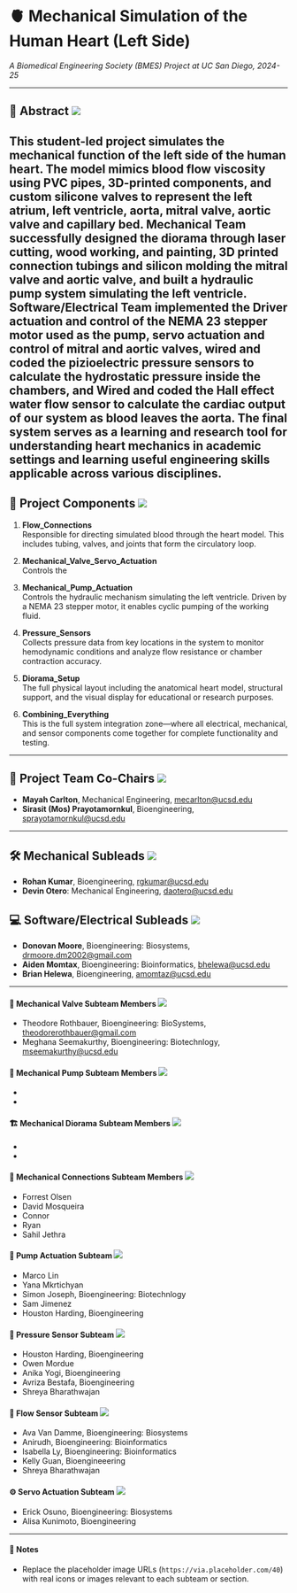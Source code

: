 # 🫀 Mechanical Simulation of the Human Heart (Left Side)
*A Biomedical Engineering Society (BMES) Project at UC San Diego, 2024-25*

---

## 📄 Abstract ![](https://via.placeholder.com/40)

This student-led project simulates the mechanical function of the **left side of the human heart**. The model mimics blood flow viscosity using **PVC pipes**, **3D-printed components**, and **custom silicone valves** to represent the left atrium, left ventricle, aorta, mitral valve, aortic valve and capillary bed. **Mechanical Team** successfully designed the diorama through **laser cutting**, **wood working**, and **painting**, 3D printed **connection tubings** and **silicon molding** the **mitral valve** and **aortic valve**, and built a **hydraulic pump system** simulating the left ventricle. **Software/Electrical Team** implemented the Driver actuation and control of the **NEMA 23 stepper motor** used as the pump, servo actuation and control of **mitral and aortic valves**, wired and coded the **pizioelectric pressure sensors** to calculate the hydrostatic pressure inside the chambers, and Wired and coded the **Hall effect water flow sensor** to calculate the cardiac output of our system as blood leaves the aorta. The final system serves as a **learning and research tool** for understanding heart mechanics in academic settings and learning useful engineering skills applicable across various disciplines.
---

## 🧩 Project Components ![](https://via.placeholder.com/40)

1. **Flow_Connections**  
   Responsible for directing simulated blood through the heart model. This includes tubing, valves, and joints that form the circulatory loop.

2.  **Mechanical_Valve_Servo_Actuation**  
   Controls the 

3. **Mechanical_Pump_Actuation**  
   Controls the hydraulic mechanism simulating the left ventricle. Driven by a NEMA 23 stepper motor, it enables cyclic pumping of the working fluid.

4. **Pressure_Sensors**  
   Collects pressure data from key locations in the system to monitor hemodynamic conditions and analyze flow resistance or chamber contraction accuracy.

5. **Diorama_Setup**  
   The full physical layout including the anatomical heart model, structural support, and the visual display for educational or research purposes.

6. **Combining_Everything**  
   This is the full system integration zone—where all electrical, mechanical, and sensor components come together for complete functionality and testing.
   
---

## 👥 Project Team Co-Chairs ![](https://via.placeholder.com/40)
- **Mayah Carlton**, Mechanical Engineering, mecarlton@ucsd.edu
- **Sirasit (Mos) Prayotamornkul**, Bioengineering, sprayotamornkul@ucsd.edu

---

## 🛠 Mechanical Subleads ![](https://via.placeholder.com/40)
- **Rohan Kumar**, Bioengineering, rgkumar@ucsd.edu
- **Devin Otero**: Mechanical Engineering, daotero@ucsd.edu

## 💻 Software/Electrical Subleads ![](https://via.placeholder.com/40)
- **Donovan Moore**, Bioengineering: Biosystems, drmoore.dm2002@gmail.com
- **Aiden Momtax**, Bioengineering: Bioinformatics, bhelewa@ucsd.edu 
- **Brian Helewa**, Bioengineering, amomtaz@ucsd.edu

---

#### 🧪 Mechanical Valve Subteam Members ![](https://via.placeholder.com/40)
- Theodore Rothbauer, Bioengineering: BioSystems, theodorerothbauer@gmail.com
- Meghana Seemakurthy, Bioengineering: Biotechnlogy, mseemakurthy@ucsd.edu

#### 🔁 Mechanical Pump Subteam Members ![](https://via.placeholder.com/40)
-
-

#### 🏗 Mechanical Diorama Subteam Members ![](https://via.placeholder.com/40)
-
-

#### 🔗 Mechanical Connections Subteam Members ![](https://via.placeholder.com/40)
- Forrest Olsen
- David Mosqueira
- Connor
- Ryan
- Sahil Jethra

#### 🚿 Pump Actuation Subteam ![](https://via.placeholder.com/40)
- Marco Lin
- Yana Mkrtichyan
- Simon Joseph, Bioengineering: Biotechnlogy 
- Sam Jimenez
- Houston Harding, Bioengineering

#### 🔬 Pressure Sensor Subteam ![](https://via.placeholder.com/40)
- Houston Harding, Bioengineering 
- Owen Mordue
- Anika Yogi, Bioengineering
- Avriza Bestafa, Bioengineering
- Shreya Bharathwajan

#### 🌊 Flow Sensor Subteam ![](https://via.placeholder.com/40)
- Ava Van Damme, Bioengineering: Biosystems
- Anirudh, Bioengineering: Bioinformatics
- Isabella Ly, Bioengineering: Bioinformatics
- Kelly Guan, Bioengineeering
- Shreya Bharathwajan

#### ⚙ Servo Actuation Subteam ![](https://via.placeholder.com/40)
- Erick Osuno, Bioengineering: Biosystems
- Alisa Kunimoto, Bioengineering

---

#### 📝 Notes
- Replace the placeholder image URLs (`https://via.placeholder.com/40`) with real icons or images relevant to each subteam or section.

